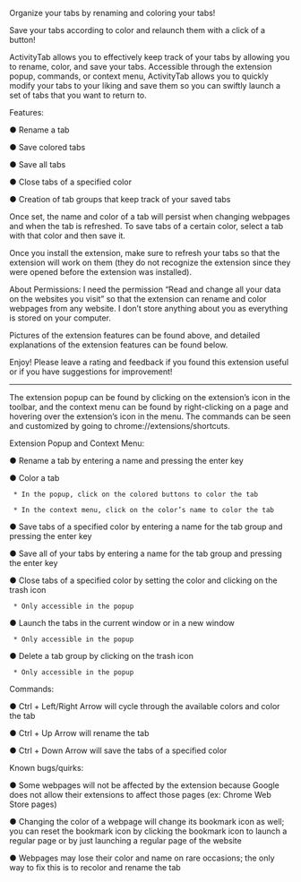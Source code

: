 Organize your tabs by renaming and coloring your tabs!

Save your tabs according to color and relaunch them with a click of a button!

ActivityTab allows you to effectively keep track of your tabs by allowing you to rename, color, and save your tabs. Accessible through the extension popup, commands, or context menu, ActivityTab allows you to quickly modify your tabs to your liking and save them so you can swiftly launch a set of tabs that you want to return to.

Features:

●  Rename a tab

●  Save colored tabs

●  Save all tabs

●  Close tabs of a specified color

●  Creation of tab groups that keep track of your saved tabs

Once set, the name and color of a tab will persist when changing webpages and when the tab is refreshed. To save tabs of a certain color, select a tab with that color and then save it.

Once you install the extension, make sure to refresh your tabs so that the extension will work on them (they do not recognize the extension since they were opened before the extension was installed).

About Permissions: I need the permission “Read and change all your data on the websites you visit” so that the extension can rename and color webpages from any website. I don’t store anything about you as everything is stored on your computer.

Pictures of the extension features can be found above, and detailed explanations of the extension features can be found below.

Enjoy! Please leave a rating and feedback if you found this extension useful or if you have suggestions for improvement!

----------------------------------------------------------------------------------------------------

The extension popup can be found by clicking on the extension’s icon in the toolbar, and the context menu can be found by right-clicking on a page and hovering over the extension’s icon in the menu. The commands can be seen and customized by going to chrome://extensions/shortcuts.

Extension Popup and Context Menu:

●  Rename a tab by entering a name and pressing the enter key

●  Color a tab

     * In the popup, click on the colored buttons to color the tab

     * In the context menu, click on the color’s name to color the tab

●  Save tabs of a specified color by entering a name for the tab group and pressing the enter key

●  Save all of your tabs by entering a name for the tab group and pressing the enter key

●  Close tabs of a specified color by setting the color and clicking on the trash icon

     * Only accessible in the popup

●  Launch the tabs in the current window or in a new window

     * Only accessible in the popup

●  Delete a tab group by clicking on the trash icon

     * Only accessible in the popup

Commands:

●  Ctrl + Left/Right Arrow will cycle through the available colors and color the tab

●  Ctrl + Up Arrow will rename the tab

●  Ctrl + Down Arrow will save the tabs of a specified color


Known bugs/quirks:

●  Some webpages will not be affected by the extension because Google does not allow their extensions to affect those pages (ex: Chrome Web Store pages)

● Changing the color of a webpage will change its bookmark icon as well; you can reset the bookmark icon by clicking the bookmark icon to launch a regular page or by just launching a regular page of the website

●  Webpages may lose their color and name on rare occasions; the only way to fix this is to recolor and rename the tab